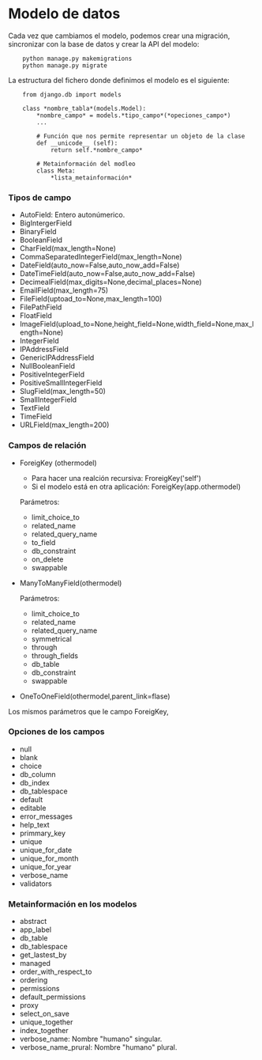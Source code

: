 # Modelo de datos

Cada vez que cambiamos el modelo, podemos crear una migración, sincronizar con la base de datos y crear la API del modelo:

		python manage.py makemigrations
		python manage.py migrate

La estructura del fichero donde definimos el modelo es el siguiente:

		from django.db import models
		
		class *nombre_tabla*(models.Model):
    		*nombre_campo* = models.*tipo_campo*(*opeciones_campo*)
    		...

    		# Función que nos permite representar un objeto de la clase
    		def __unicode__ (self):
    			return self.*nombre_campo*

    		# Metainformación del modleo
    		class Meta:
    			*lista_metainformación*

### Tipos de campo

* AutoField: Entero autonúmerico.
* BigIntergerField
* BinaryField
* BooleanField
* CharField(max_length=None)
* CommaSeparatedIntegerField(max_length=None)
* DateField(auto_now=False,auto_now_add=False)
* DateTimeField(auto_now=False,auto_now_add=False)
* DecimealField(max_digits=None,decimal_places=None)
* EmailField(max_length=75)
* FileField(uptoad_to=None,max_length=100)
* FilePathField
* FloatField
* ImageField(upload_to=None,height_field=None,width_field=None,max_length=None)
* IntegerField
* IPAddressField
* GenericIPAddressField
* NullBooleanField
* PositiveIntegerField
* PositiveSmallIntegerField
* SlugField(max_length=50)
* SmallIntegerField
* TextField
* TimeField
* URLField(max_length=200)


### Campos de relación

* ForeigKey (othermodel)

	* Para hacer una realción recursiva: FroreigKey('self')
	* Si el modelo está en otra aplicación: ForeigKey(app.othermodel)

	Parámetros:

	* limit_choice_to
	* related_name
	* related_query_name
	* to_field
	* db_constraint
	* on_delete 
	* swappable

* ManyToManyField(othermodel)

	Parámetros:

	* limit_choice_to
	* related_name
	* related_query_name 
	* symmetrical
	* through
	* through_fields
	* db_table
	* db_constraint
	* swappable

* OneToOneField(othermodel,parent_link=flase)

Los mismos parámetros que le campo ForeigKey,

### Opciones de los campos

* null
* blank
* choice
* db_column
* db_index
* db_tablespace
* default
* editable
* error_messages
* help_text
* primmary_key
* unique
* unique_for_date
* unique_for_month
* unique_for_year
* verbose_name
* validators

### Metainformación en los modelos

* abstract
* app_label
* db_table
* db_tablespace
* get_lastest_by
* managed
* order_with_respect_to
* ordering
* permissions
* default_permissions
* proxy
* select_on_save
* unique_together
* index_together
* verbose_name: Nombre "humano" singular.
* verbose_name_prural: Nombre "humano" plural.

